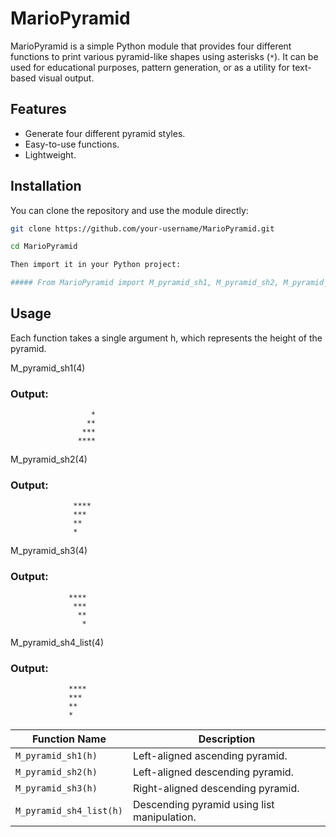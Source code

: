 # MarioPyramid

MarioPyramid is a simple Python module that provides four different functions to print various pyramid-like shapes using asterisks (`*`). It can be used for educational purposes, pattern generation, or as a utility for text-based visual output.

## Features

- Generate four different pyramid styles.
- Easy-to-use functions.
- Lightweight.

## Installation

You can clone the repository and use the module directly:

```bash
git clone https://github.com/your-username/MarioPyramid.git

cd MarioPyramid

```
```bash
Then import it in your Python project:

##### From MarioPyramid import M_pyramid_sh1, M_pyramid_sh2, M_pyramid_sh3, M_pyramid_sh4_list

```


## Usage 

Each function takes a single argument h, which represents the height of the pyramid.

M_pyramid_sh1(4)
### Output:
                      *
                     **
                    ***
                   ****

M_pyramid_sh2(4)
### Output:
                  ****
                  *** 
                  **  
                  *   

M_pyramid_sh3(4)
### Output:
                 ****
                  ***
                   **
                    *

M_pyramid_sh4_list(4)
### Output:
                 ****
                 *** 
                 **  
                 *   


| Function Name           | Description                                 |
| ----------------------- | ------------------------------------------- |
| `M_pyramid_sh1(h)`      | Left-aligned ascending pyramid.             |
| `M_pyramid_sh2(h)`      | Left-aligned descending pyramid.            |
| `M_pyramid_sh3(h)`      | Right-aligned descending pyramid.           |
| `M_pyramid_sh4_list(h)` | Descending pyramid using list manipulation. |
 




